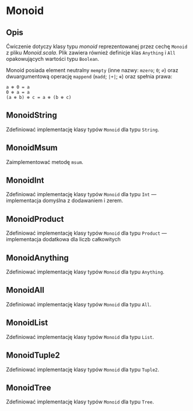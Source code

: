 Monoid
======

Opis
----

Ćwiczenie dotyczy klasy typu *monoid* reprezentowanej przez cechę
`Monoid` z pliku *Monoid.scala*.  Plik zawiera również definicje klas
`Anything` i `All` opakowujących wartości typu `Boolean`.

Monoid posiada element neutralny `mempty` (inne nazwy: `mzero`; `0`;
`∅`) oraz dwuargumentową operację `mappend` (`madd`; `|+|`; `⊕`) oraz
spełnia prawa:

    a ⊕ 0 = a
    0 ⊕ a = a
    (a ⊕ b) ⊕ c = a ⊕ (b ⊕ c)

MonoidString
------------

Zdefiniować implementację klasy typów `Monoid` dla typu `String`.

MonoidMsum
----------

Zaimplementować metodę `msum`.

MonoidInt
---------

Zdefiniować implementację klasy typów `Monoid` dla typu `Int` —
implementacja domyślna z dodawaniem i zerem.

MonoidProduct
-------------

Zdefiniować implementację klasy typów `Monoid` dla typu `Product` —
implementacja dodatkowa dla liczb całkowitych

MonoidAnything
--------------

Zdefiniować implementację klasy typów `Monoid` dla typu `Anything`.

MonoidAll
---------

Zdefiniować implementację klasy typów `Monoid` dla typu `All`.

MonoidList
----------

Zdefiniować implementację klasy typów `Monoid` dla typu `List`.

MonoidTuple2
------------

Zdefiniować implementację klasy typów `Monoid` dla typu `Tuple2`.

MonoidTree
----------

Zdefiniować implementację klasy typów `Monoid` dla typu `Tree`.
